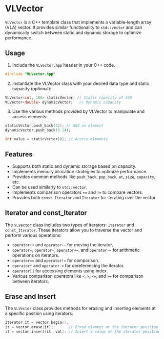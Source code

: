 # VLVector

`VLVector` is a C++ template class that implements a variable-length array (VLA) vector. It provides similar functionality to `std::vector` and can dynamically switch between static and dynamic storage to optimize performance.

## Usage

1. Include the `VLVector.hpp` header in your C++ code.

```cpp
#include "VLVector.hpp"
```

2. Instantiate the VLVector class with your desired data type and static capacity (optional):

```cpp
VLVector<int, 100> staticVector; // Static capacity of 100
VLVector<double> dynamicVector;   // Dynamic capacity
```

3. Use the various methods provided by VLVector to manipulate and access elements:

```cpp
staticVector.push_back(42); // Add an element
dynamicVector.push_back(3.14);

int value = staticVector[0]; // Access elements
```

## Features
- Supports both static and dynamic storage based on capacity.
- Implements memory allocation strategies to optimize performance.
- Provides common methods like ```push_back```, ```pop_back```, ```at```, ```size```, ```capacity```, etc.
- Can be used similarly to ```std::vector```.
- Implements comparison operators ```==``` and ```!=``` to compare vectors.
- Provides both ```const_Iterator``` and ```Iterator``` for iterating over the vector.


## Iterator and const_Iterator
The ```VLVector``` class includes two types of iterators: ```Iterator``` and ```const_Iterator```. These iterators allow you to traverse the vector and perform various operations:

- ```operator++``` and ```operator--``` for moving the iterator.
- ```operator+```, ```operator-```, ```operator+=```, and ```operator-=``` for arithmetic operations on iterators.
- ```operator==``` and ```operator!=``` for comparison.
- ```operator*``` and ```operator->``` for dereferencing the iterator.
- ```operator[]``` for accessing elements using index.
- Various comparison operators like ```<```, ```>```, ```<=```, and ```>=``` for comparison between iterators.

## Erase and Insert
The ```VLVector``` class provides methods for erasing and inserting elements at a specific position using iterators:

```cpp
Iterator it = vector.begin();
it = vector.erase(it);       // Erase element at the iterator position
it = vector.insert(it, val); // Insert a value at the iterator position
```
